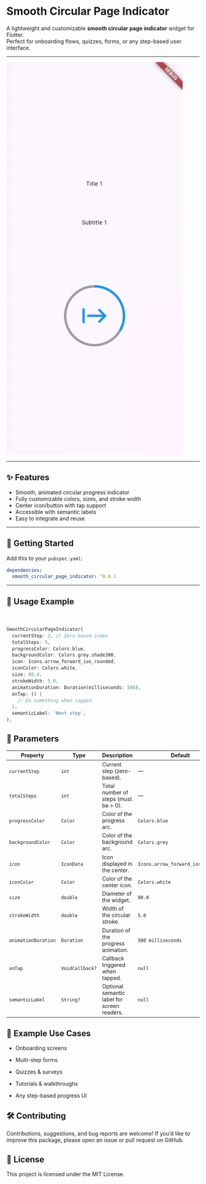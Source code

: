 # Smooth Circular Page Indicator

A lightweight and customizable **smooth circular page indicator** widget for Flutter.  
Perfect for onboarding flows, quizzes, forms, or any step-based user interface.

---

![Demo](https://github.com/dev-KarimAhmed/Smooth_circular_page_indicator_package/blob/main/assets/demo.gif)

---

## ✨ Features

- Smooth, animated circular progress indicator
- Fully customizable colors, sizes, and stroke width
- Center icon/button with tap support
- Accessible with semantic labels
- Easy to integrate and reuse

---



## 🚀 Getting Started

Add this to your `pubspec.yaml`:

```yaml
dependencies:
  smooth_circular_page_indicator: ^0.0.1

```
----
## 🎯 Usage Example

```dart


SmoothCircularPageIndicator(
  currentStep: 2, // Zero-based index
  totalSteps: 5,
  progressColor: Colors.blue,
  backgroundColor: Colors.grey.shade300,
  icon: Icons.arrow_forward_ios_rounded,
  iconColor: Colors.white,
  size: 80.0,
  strokeWidth: 5.0,
  animationDuration: Duration(milliseconds: 500),
  onTap: () {
    // Do something when tapped
  },
  semanticLabel: 'Next step',
),
```


## 🧩 Parameters

| Property            | Type            | Description                                 | Default                           |
| ------------------- | --------------- | ------------------------------------------- | --------------------------------- |
| `currentStep`       | `int`           | Current step (zero-based).                  | —                                 |
| `totalSteps`        | `int`           | Total number of steps (must be > 0).        | —                                 |
| `progressColor`     | `Color`         | Color of the progress arc.                  | `Colors.blue`                     |
| `backgroundColor`   | `Color`         | Color of the background arc.                | `Colors.grey`                     |
| `icon`              | `IconData`      | Icon displayed in the center.               | `Icons.arrow_forward_ios_rounded` |
| `iconColor`         | `Color`         | Color of the center icon.                   | `Colors.white`                    |
| `size`              | `double`        | Diameter of the widget.                     | `80.0`                            |
| `strokeWidth`       | `double`        | Width of the circular stroke.               | `5.0`                             |
| `animationDuration` | `Duration`      | Duration of the progress animation.         | `500 milliseconds`                |
| `onTap`             | `VoidCallback?` | Callback triggered when tapped.             | `null`                            |
| `semanticLabel`     | `String?`       | Optional semantic label for screen readers. | `null`                            |


## 📌 Example Use Cases
- Onboarding screens

- Multi-step forms

- Quizzes & surveys

- Tutorials & walkthroughs

- Any step-based progress UI

## 🛠️ Contributing
Contributions, suggestions, and bug reports are welcome!
If you’d like to improve this package, please open an issue or pull request on GitHub.

## 📄 License
This project is licensed under the MIT License.
